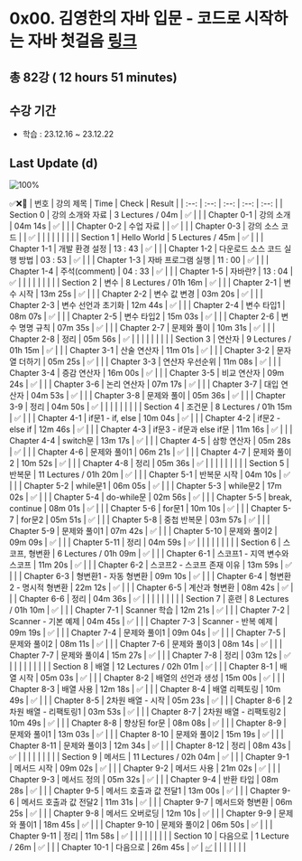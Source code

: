# 0x00. 김영한의 자바 입문 - 코드로 시작하는 자바 첫걸음 [링크](https://www.inflearn.com/course/%EA%B9%80%EC%98%81%ED%95%9C%EC%9D%98-%EC%9E%90%EB%B0%94-%EC%9E%85%EB%AC%B8)

## 총 82강 ( 12 hours 51 minutes)

## 수강 기간 
- 학습          : 23.12.16 ~ 23.12.22  

## Last Update (d)    

![100%](https://progress-bar.dev/82/?scale=82&title=progress&width=500&color=babaca&suffix=/82)

✅❌:hammer:
| 번호 | 강의 제목 | Time | Check | Result |
| :--: | :--: | :--: | :--: | :--: |
| Section 0 | 강의 소개와 자료 | 3 Lectures / 04m | ✅ |  |
| Chapter 0-1 | 강의 소개 | 04m 14s | ✅ | |
| Chapter 0-2 | 수업 자료 |  | ✅ | |
| Chapter 0-3 | 강의 소스 코드 |  | ✅ | | 
| | | | | |
| Section 1 | Hello World | 5 Lectures / 45m | ✅ | |
| Chapter 1-1 | 개발 환경 설정 | 13 : 43 | ✅ | | 
| Chapter 1-2 | 다운로드 소스 코드 실행 방법 | 03 : 53 | ✅ | |
| Chapter 1-3 | 자바 프로그램 실행 | 11 : 00 | ✅ | | 
| Chapter 1-4 | 주석(comment) | 04 : 33 | ✅ | |
| Chapter 1-5 | 자바란? | 13 : 04 | ✅ | |
| | | | | |
| Section 2 | 변수 | 8 Lectures / 01h 16m | ✅ | |
| Chapter 2-1 | 변수 시작 | 13m 25s | ✅ | | 
| Chapter 2-2 | 변수 값 변경 | 03m 20s | ✅ | |
| Chapter 2-3 | 변수 선언과 초기화 | 12m 44s | ✅ | | 
| Chapter 2-4 | 변수 타입1 | 08m 07s | ✅ | | 
| Chapter 2-5 | 변수 타입2 | 15m 03s | ✅ | |
| Chapter 2-6 | 변수 명명 규칙 | 07m 35s | ✅ | | 
| Chapter 2-7 | 문제와 풀이 | 10m 31s | ✅ | | 
| Chapter 2-8 | 정리 | 05m 56s | ✅ | |
| | | | | |
| Section 3 | 연산자 | 9 Lectures / 01h 15m | ✅ | |
| Chapter 3-1 | 산술 연산자 | 11m 01s | ✅ | | 
| Chapter 3-2 | 문자열 더하기 | 05m 25s | ✅ | |
| Chapter 3-3 | 연산자 우선순위 | 11m 08s | ✅ | | 
| Chapter 3-4 | 증감 연산자 | 16m 00s | ✅ | | 
| Chapter 3-5 | 비교 연산자 | 09m 24s | ✅ | | 
| Chapter 3-6 | 논리 연산자 | 07m 17s | ✅ | | 
| Chapter 3-7 | 대입 연산자 | 04m 53s | ✅ | |
| Chapter 3-8 | 문제와 풀이 | 05m 36s | ✅ | | 
| Chapter 3-9 | 정리 | 04m 50s | ✅ | | 
| | | | | |
| Section 4 | 조건문 | 8 Lectures / 01h 15m | ✅ | | 
| Chapter 4-1 | if문1 - if, else | 10m 04s | ✅ | | 
| Chapter 4-2 | if문2 - else if | 12m 46s | ✅ | | 
| Chapter 4-3 | if문3 - if문과 else if문 | 11m 16s | ✅ | | 
| Chapter 4-4 | switch문 | 13m 17s | ✅ | | 
| Chapter 4-5 | 삼항 연산자 | 05m 28s | ✅ | | 
| Chapter 4-6 | 문제와 풀이1 | 06m 21s | ✅ | | 
| Chapter 4-7 | 문제와 풀이2 | 10m 52s | ✅ | | 
| Chapter 4-8 | 정리 | 05m 36s | ✅ | | 
| | | | | |
| Section 5 | 반복문 | 11 Lectures / 01h 20m | ✅ | | 
| Chapter 5-1 | 반복문 시작 | 04m 10s | ✅ | | 
| Chapter 5-2 | while문1 | 06m 05s | ✅ | | 
| Chapter 5-3 | while문2 | 17m 02s | ✅ | | 
| Chapter 5-4 | do-while문 | 02m 56s | ✅ | | 
| Chapter 5-5 | break, continue | 08m 01s | ✅ | | 
| Chapter 5-6 | for문1 | 10m 10s | ✅ | | 
| Chapter 5-7 | for문2 | 05m 51s | ✅ | | 
| Chapter 5-8 | 중첩 반복문 | 03m 57s | ✅ | | 
| Chapter 5-9 | 문제와 풀이1 | 07m 42s | ✅ | | 
| Chapter 5-10 | 문제와 풀이2 | 09m 09s | ✅ | | 
| Chapter 5-11 | 정리 | 04m 59s | ✅ | | 
| | | | | |
| Section 6 | 스코프, 형변환 | 6 Lectures / 01h 09m | ✅ | | 
| Chapter 6-1 | 스코프1 - 지역 변수와 스코프 | 11m 20s | ✅ | | 
| Chapter 6-2 | 스코프2 - 스코프 존재 이유 | 13m 59s | ✅ | | 
| Chapter 6-3 | 형변환1 - 자동 형변환 | 09m 10s | ✅ | | 
| Chapter 6-4 | 형변환2 - 명시적 형변환 | 22m 12s | ✅ | | 
| Chapter 6-5 | 계산과 형변환 | 08m 42s | ✅ | | 
| Chapter 6-6 | 정리 | 04m 36s | ✅ | | 
| | | | | |
| Section 7 | 훈련 | 8 Lectures / 01h 10m | ✅ | | 
| Chapter 7-1 | Scanner 학습 | 12m 21s | ✅ | | 
| Chapter 7-2 | Scanner - 기본 예제 | 04m 45s | ✅ | | 
| Chapter 7-3 | Scanner - 반복 예제 | 09m 19s | ✅ | | 
| Chapter 7-4 | 문제와 풀이1 | 09m 04s | ✅ | | 
| Chapter 7-5 | 문제와 풀이2 | 08m 11s | ✅ | | 
| Chapter 7-6 | 문제와 풀이3 | 08m 14s | ✅ | | 
| Chapter 7-7 | 문제와 풀이4 | 15m 27s | ✅ | | 
| Chapter 7-8 | 정리 | 03m 12s | ✅ | | 
| | | | | |
| Section 8 | 배열 | 12 Lectures / 02h 01m | ✅ | | 
| Chapter 8-1 | 배열 시작 | 05m 03s | ✅ | | 
| Chapter 8-2 | 배열의 선언과 생성 | 15m 00s | ✅ | | 
| Chapter 8-3 | 배열 사용 | 12m 18s | ✅ | | 
| Chapter 8-4 | 배열 리펙토링 | 10m 49s | ✅ | | 
| Chapter 8-5 | 2차원 배열 - 시작 | 05m 23s | ✅ | | 
| Chapter 8-6 | 2차원 배열 - 리팩토링1 | 03m 53s | ✅ | | 
| Chapter 8-7 | 2차원 배열 - 리팩토링2 | 10m 49s | ✅ | | 
| Chapter 8-8 | 향상된 for문 | 08m 08s | ✅ | | 
| Chapter 8-9 | 문제와 풀이1 | 13m 03s | ✅ | | 
| Chapter 8-10 | 문제와 풀이2 | 15m 19s | ✅ | | 
| Chapter 8-11 | 문제와 풀이3 | 12m 34s | ✅ | | 
| Chapter 8-12 | 정리 | 08m 43s | ✅ | | 
| | | | | |
| Section 9 | 메서드 | 11 Lectures / 02h 04m | ✅ | | 
| Chapter 9-1 | 메서드 시작 | 09m 02s | ✅ | | 
| Chapter 9-2 | 메서드 사용 | 21m 02s | ✅ | | 
| Chapter 9-3 | 메서드 정의 | 05m 32s | ✅ | | 
| Chapter 9-4 | 반환 타입 | 08m 28s | ✅ | | 
| Chapter 9-5 | 메서드 호출과 값 전달1 | 13m 00s | ✅ | | 
| Chapter 9-6 | 메서드 호출과 값 전달2 | 11m 31s | ✅ | | 
| Chapter 9-7 | 메서드와 형변환 | 06m 25s | ✅ | | 
| Chapter 9-8 | 메서드 오버로딩 | 12m 10s | ✅ | | 
| Chapter 9-9 | 문제와 풀이1 | 18m 45s | ✅ | | 
| Chapter 9-10 | 문제와 풀이2 | 06m 50s | ✅ | | 
| Chapter 9-11 | 정리 | 11m 58s | ✅ | | 
| | | | | |
| Section 10 | 다음으로 | 1 Lecture / 26m | ✅ | | 
| Chapter 10-1 | 다음으로 | 26m 45s | ✅ | [✅](https://github.com/rylahs/java-basic) | 
| | | | | |
